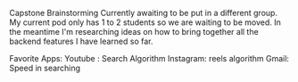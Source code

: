 Capstone Brainstorming
Currently awaiting to be put in a different group.
My current pod only has 1 to 2 students so we are waiting to be moved.
In the meantime I'm researching ideas on how to bring together all the backend features I have learned so far.

Favorite Apps:
Youtube : Search Algorithm
Instagram: reels algorithm
Gmail: Speed in searching
